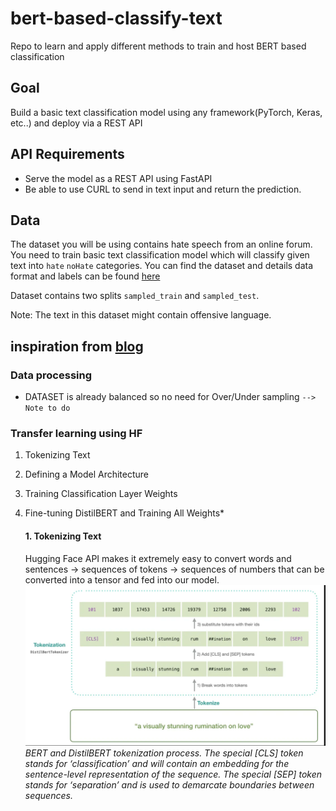 # bert-based-classify-text
Repo to learn and apply different methods to train and host BERT based classification

## Goal
Build a basic text classification model using any framework(PyTorch, Keras, etc..) and deploy via a REST API

## API Requirements
- Serve the model as a REST API using FastAPI
- Be able to use CURL to send in text input and return the prediction.

## Data
The dataset you will be using contains hate speech from an online forum. You need to train basic text classification model which will classify given text into `hate` `noHate` categories. You can find the dataset and details data format and labels can be found [here](https://github.com/Vicomtech/hate-speech-dataset/tree/master)

Dataset contains two splits `sampled_train` and `sampled_test`.

Note: The text in this dataset might contain offensive language.


## inspiration from [blog](https://towardsdatascience.com/hugging-face-transformers-fine-tuning-distilbert-for-binary-classification-tasks-490f1d192379)

### Data processing
* DATASET is already balanced so no need for Over/Under sampling `--> Note to do`

### Transfer learning using HF
1. Tokenizing Text
2. Defining a Model Architecture
3. Training Classification Layer Weights
4. Fine-tuning DistilBERT and Training All Weights*

    #### 1. Tokenizing Text
    Hugging Face API makes it extremely easy to convert words and sentences → sequences of tokens → sequences of numbers that can be converted into a tensor and fed into our model.
    ![tokenizer](./material4gh/tokenizer.png)
    <i>BERT and DistilBERT tokenization process. The special [CLS] token stands for ‘classification’ and will contain an embedding for the sentence-level representation of the sequence. The special [SEP] token stands for ‘separation’ and is used to demarcate boundaries between sequences.</i>

    